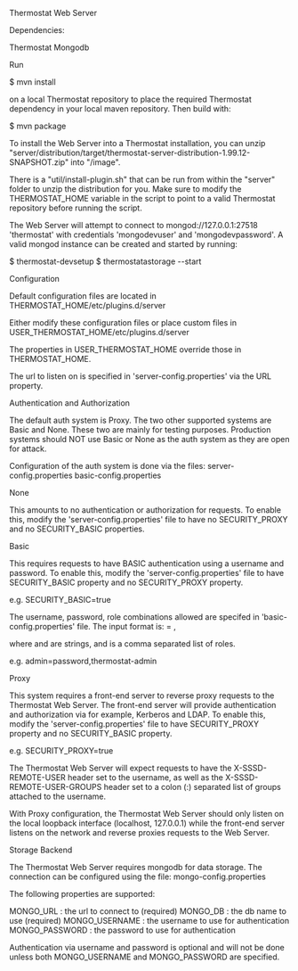 Thermostat Web Server

Dependencies:

Thermostat
Mongodb

Run

$ mvn install

on a local Thermostat repository to place the required Thermostat dependency in
your local maven repository. Then build with:

$ mvn package


To install the Web Server into a Thermostat installation, you can unzip
"server/distribution/target/thermostat-server-distribution-1.99.12-SNAPSHOT.zip"
into "<path-to-thermostat-distribution>/image".

There is a "util/install-plugin.sh" that can be run from within the "server" folder
to unzip the distribution for you. Make sure to modify the THERMOSTAT_HOME variable
in the script to point to a valid Thermostat repository before running the script.


The Web Server will attempt to connect to mongod://127.0.0.1:27518 'thermostat'
with credentials 'mongodevuser' and 'mongodevpassword'. A valid mongod instance
can be created and started by running:

$ thermostat-devsetup
$ thermostatastorage --start


Configuration

Default configuration files are located in THERMOSTAT_HOME/etc/plugins.d/server

Either modify these configuration files or place custom files in 
USER_THERMOSTAT_HOME/etc/plugins.d/server

The properties in USER_THERMOSTAT_HOME override those in THERMOSTAT_HOME.

The url to listen on is specified in 'server-config.properties' via the
URL property.

Authentication and Authorization

The default auth system is Proxy. The two other supported systems are Basic and None.
These two are mainly for testing purposes. Production systems should NOT use Basic or
None as the auth system as they are open for attack.

Configuration of the auth system is done via the files:
server-config.properties
basic-config.properties

None

This amounts to no authentication or authorization for requests. To enable this, modify
the 'server-config.properties' file to have no SECURITY_PROXY and no SECURITY_BASIC 
properties.

Basic

This requires requests to have BASIC authentication using a username and password. To
enable this, modify the 'server-config.properties' file to have SECURITY_BASIC property
and no SECURITY_PROXY property. 

e.g.
SECURITY_BASIC=true

The username, password, role combinations allowed are specifed in 'basic-config.properties'
file. The input format is: 
<username> = <password>,<roles>

where <username> and <password> are strings, and <roles> is a comma separated list
of roles.

e.g.
admin=password,thermostat-admin

Proxy

This system requires a front-end server to reverse proxy requests to the Thermostat
Web Server. The front-end server will provide authentication and authorization via
for example, Kerberos and LDAP. To enable this, modify the 'server-config.properties'
file to have SECURITY_PROXY property and no SECURITY_BASIC property.

e.g.
SECURITY_PROXY=true

The Thermostat Web Server will expect requests to have the X-SSSD-REMOTE-USER header
set to the username, as well as the X-SSSD-REMOTE-USER-GROUPS header set to a colon
(:) separated list of groups attached to the username.

With Proxy configuration, the Thermostat Web Server should only listen on the local
loopback interface (localhost, 127.0.0.1) while the front-end server listens on the
network and reverse proxies requests to the Web Server.

Storage Backend

The Thermostat Web Server requires mongodb for data storage. The connection can
be configured using the file:
mongo-config.properties

The following properties are supported:

MONGO_URL : the url to connect to (required)
MONGO_DB : the db name to use (required)
MONGO_USERNAME : the username to use for authentication
MONGO_PASSWORD : the password to use for authentication

Authentication via username and password is optional and will not be done unless
both MONGO_USERNAME and MONGO_PASSWORD are specified.


